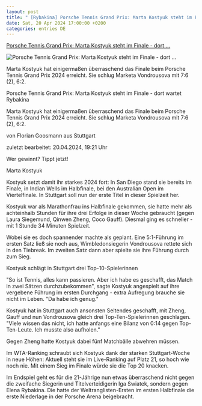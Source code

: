 ```yaml
---
layout: post
title: " [Rybakina] Porsche Tennis Grand Prix: Marta Kostyuk steht im Finale - dort ..."
date: Sat, 20 Apr 2024 17:00:00 +0200
categories: entries DE
---
```

[Porsche Tennis Grand Prix: Marta Kostyuk steht im Finale - dort ...](https://www.tennisnet.com/news/porsche-tennis-grand-prix-marta-kostyuk-steht-im-finale-dort-wartet-rybakina)

![Porsche Tennis Grand Prix: Marta Kostyuk steht im Finale - dort ...](https://www.tennisnet.com/fileadmin/_processed_/f/0/csm_marta-kostyuk-ptgpfinale_8f0ec7c629.jpg)

Marta Kostyuk hat einigermaßen überraschend das Finale beim Porsche Tennis Grand Prix 2024 erreicht. Sie schlug Marketa Vondrousova mit 7:6 (2), 6:2.

Porsche Tennis Grand Prix: Marta Kostyuk steht im Finale - dort wartet Rybakina

Marta Kostyuk hat einigermaßen überraschend das Finale beim Porsche Tennis Grand Prix 2024 erreicht. Sie schlug Marketa Vondrousova mit 7:6 (2), 6:2.

von Florian Goosmann aus Stuttgart

zuletzt bearbeitet: 20.04.2024, 19:21 Uhr

Wer gewinnt? Tippt jetzt!

Marta Kostyuk

Kostyuk setzt damit ihr starkes 2024 fort: In San Diego stand sie bereits im Finale, in Indian Wells im Halbfinale, bei den Australian Open im Viertelfinale. In Stuttgart soll nun der erste Titel in dieser Spielzeit her.

Kostyuk war als Marathonfrau ins Halbfinale gekommen, sie hatte mehr als achteinhalb Stunden für ihre drei Erfolge in dieser Woche gebraucht (gegen Laura Siegemund, Qinwen Zheng, Coco Gauff). Diesmal ging es schneller - mit 1 Stunde 34 Minuten Spielzeit.

Wobei sie es doch spannender machte als geplant. Eine 5:1-Führung im ersten Satz ließ sie noch aus, Wimbledonsiegerin Vondrousova rettete sich in den Tiebreak. Im zweiten Satz dann aber spielte sie ihre Führung durch zum Sieg.

Kostyuk schlägt in Stuttgart drei Top-10-Spielerinnen

"So ist Tennis, alles kann passieren. Aber ich habe es geschafft, das Match in zwei Sätzen durchzubekommen", sagte Kostyuk angespielt auf ihre vergebene Führung im ersten Durchgang - extra Aufregung brauche sie nicht im Leben. "Da habe ich genug."

Kostyuk hat in Stuttgart auch ansonsten Seltendes geschafft, mit Zheng, Gauff und nun Vondrousova gleich drei Top-Ten-Spielerinnen geschlagen. "Viele wissen das nicht, ich hatte anfangs eine Bilanz von 0:14 gegen Top-Ten-Leute. Ich musste also aufholen."

Gegen Zheng hatte Kostyuk dabei fünf Matchbälle abwehren müssen.

Im WTA-Ranking schraubt sich Kostyuk dank der starken Stuttgart-Woche in neue Höhen: Aktuell steht sie im Live-Ranking auf Platz 21, so hoch wie noch nie. Mit einem Sieg im Finale würde sie die Top 20 knacken.

Im Endspiel geht es für die 21-Jährige nun etwas überraschend nicht gegen die zweifache Siegerin und Titelverteidigerin Iga Swiatek, sondern gegen Elena Rybakina. Die hatte der Weltranglisten-Ersten im ersten Halbfinale die erste Niederlage in der Porsche Arena beigebracht.

